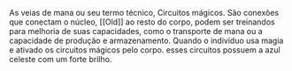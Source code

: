 As veias de mana ou seu termo técnico, Circuitos mágicos. São conexões que conectam o núcleo, [[Old]] ao resto do corpo, podem ser treinandos para melhoria de suas capacidades, como o transporte de mana ou a capacidade de produção e armazenamento. Quando o individuo usa magia e ativado os circuitos mágicos pelo corpo. esses circuitos possuem a azul celeste com um forte brilho.
